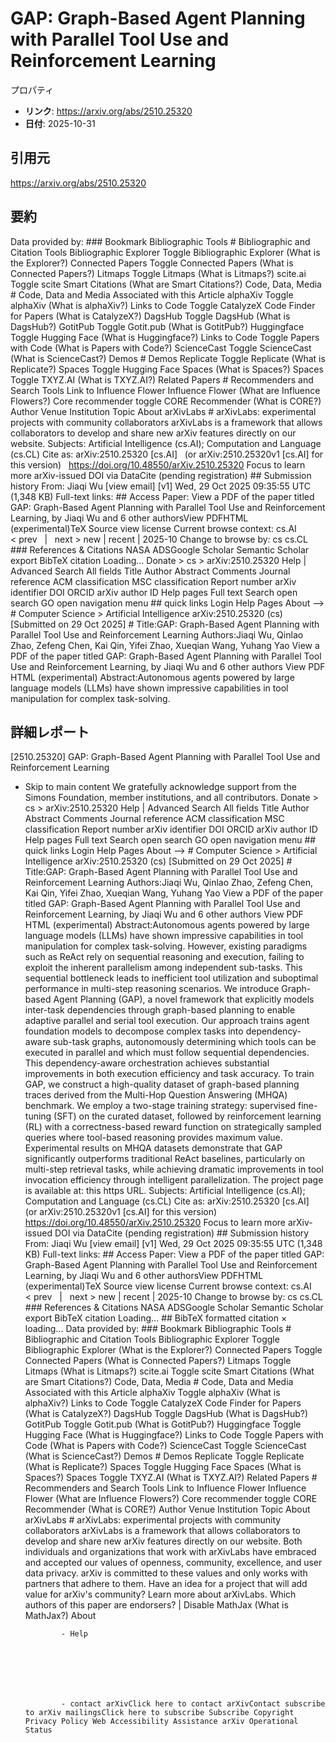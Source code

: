 # GAP: Graph-Based Agent Planning with Parallel Tool Use and Reinforcement Learning

プロパティ  
- **リンク**: https://arxiv.org/abs/2510.25320  
- **日付**: 2025-10-31  

## 引用元
https://arxiv.org/abs/2510.25320

## 要約
Data provided by: ### Bookmark Bibliographic Tools # Bibliographic and Citation Tools Bibliographic Explorer Toggle Bibliographic Explorer (What is the Explorer?) Connected Papers Toggle Connected Papers (What is Connected Papers?) Litmaps Toggle Litmaps (What is Litmaps?) scite.ai Toggle scite Smart Citations (What are Smart Citations?) Code, Data, Media # Code, Data and Media Associated with this Article alphaXiv Toggle alphaXiv (What is alphaXiv?) Links to Code Toggle CatalyzeX Code Finder for Papers (What is CatalyzeX?) DagsHub Toggle DagsHub (What is DagsHub?) GotitPub Toggle Gotit.pub (What is GotitPub?) Huggingface Toggle Hugging Face (What is Huggingface?) Links to Code Toggle Papers with Code (What is Papers with Code?) ScienceCast Toggle ScienceCast (What is ScienceCast?) Demos # Demos Replicate Toggle Replicate (What is Replicate?) Spaces Toggle Hugging Face Spaces (What is Spaces?) Spaces Toggle TXYZ.AI (What is TXYZ.AI?) Related Papers # Recommenders and Search Tools Link to Influence Flower Influence Flower (What are Influence Flowers?) Core recommender toggle CORE Recommender (What is CORE?) Author Venue Institution Topic About arXivLabs # arXivLabs: experimental projects with community collaborators arXivLabs is a framework that allows collaborators to develop and share new arXiv features directly on our website. Subjects: Artificial Intelligence (cs.AI); Computation and Language (cs.CL) Cite as: arXiv:2510.25320 [cs.AI] &nbsp; (or arXiv:2510.25320v1 [cs.AI] for this version) &nbsp; https://doi.org/10.48550/arXiv.2510.25320 Focus to learn more arXiv-issued DOI via DataCite (pending registration) ## Submission history From: Jiaqi Wu [view email] [v1] Wed, 29 Oct 2025 09:35:55 UTC (1,348 KB) Full-text links: ## Access Paper: View a PDF of the paper titled GAP: Graph-Based Agent Planning with Parallel Tool Use and Reinforcement Learning, by Jiaqi Wu and 6 other authorsView PDFHTML (experimental)TeX Source view license Current browse context: cs.AI &lt;&nbsp;prev &nbsp; | &nbsp; next&nbsp;&gt; new | recent | 2025-10 Change to browse by: cs cs.CL ### References &amp; Citations NASA ADSGoogle Scholar Semantic Scholar export BibTeX citation Loading... Donate &gt; cs &gt; arXiv:2510.25320 Help | Advanced Search All fields Title Author Abstract Comments Journal reference ACM classification MSC classification Report number arXiv identifier DOI ORCID arXiv author ID Help pages Full text Search open search GO open navigation menu ## quick links Login Help Pages About --> # Computer Science > Artificial Intelligence arXiv:2510.25320 (cs) [Submitted on 29 Oct 2025] # Title:GAP: Graph-Based Agent Planning with Parallel Tool Use and Reinforcement Learning Authors:Jiaqi Wu, Qinlao Zhao, Zefeng Chen, Kai Qin, Yifei Zhao, Xueqian Wang, Yuhang Yao View a PDF of the paper titled GAP: Graph-Based Agent Planning with Parallel Tool Use and Reinforcement Learning, by Jiaqi Wu and 6 other authors View PDF HTML (experimental) Abstract:Autonomous agents powered by large language models (LLMs) have shown impressive capabilities in tool manipulation for complex task-solving.

## 詳細レポート
[2510.25320] GAP: Graph-Based Agent Planning with Parallel Tool Use and Reinforcement Learning
  
  - Skip to main content We gratefully acknowledge support from the Simons Foundation, member institutions, and all contributors. Donate &gt; cs &gt; arXiv:2510.25320 Help | Advanced Search All fields Title Author Abstract Comments Journal reference ACM classification MSC classification Report number arXiv identifier DOI ORCID arXiv author ID Help pages Full text Search open search GO open navigation menu ## quick links Login Help Pages About --> # Computer Science > Artificial Intelligence arXiv:2510.25320 (cs) [Submitted on 29 Oct 2025] # Title:GAP: Graph-Based Agent Planning with Parallel Tool Use and Reinforcement Learning Authors:Jiaqi Wu, Qinlao Zhao, Zefeng Chen, Kai Qin, Yifei Zhao, Xueqian Wang, Yuhang Yao View a PDF of the paper titled GAP: Graph-Based Agent Planning with Parallel Tool Use and Reinforcement Learning, by Jiaqi Wu and 6 other authors View PDF HTML (experimental) Abstract:Autonomous agents powered by large language models (LLMs) have shown impressive capabilities in tool manipulation for complex task-solving. However, existing paradigms such as ReAct rely on sequential reasoning and execution, failing to exploit the inherent parallelism among independent sub-tasks. This sequential bottleneck leads to inefficient tool utilization and suboptimal performance in multi-step reasoning scenarios. We introduce Graph-based Agent Planning (GAP), a novel framework that explicitly models inter-task dependencies through graph-based planning to enable adaptive parallel and serial tool execution. Our approach trains agent foundation models to decompose complex tasks into dependency-aware sub-task graphs, autonomously determining which tools can be executed in parallel and which must follow sequential dependencies. This dependency-aware orchestration achieves substantial improvements in both execution efficiency and task accuracy. To train GAP, we construct a high-quality dataset of graph-based planning traces derived from the Multi-Hop Question Answering (MHQA) benchmark. We employ a two-stage training strategy: supervised fine-tuning (SFT) on the curated dataset, followed by reinforcement learning (RL) with a correctness-based reward function on strategically sampled queries where tool-based reasoning provides maximum value. Experimental results on MHQA datasets demonstrate that GAP significantly outperforms traditional ReAct baselines, particularly on multi-step retrieval tasks, while achieving dramatic improvements in tool invocation efficiency through intelligent parallelization. The project page is available at: this https URL. Subjects: Artificial Intelligence (cs.AI); Computation and Language (cs.CL) Cite as: arXiv:2510.25320 [cs.AI] &nbsp; (or arXiv:2510.25320v1 [cs.AI] for this version) &nbsp; https://doi.org/10.48550/arXiv.2510.25320 Focus to learn more arXiv-issued DOI via DataCite (pending registration) ## Submission history From: Jiaqi Wu [view email] [v1] Wed, 29 Oct 2025 09:35:55 UTC (1,348 KB) Full-text links: ## Access Paper: View a PDF of the paper titled GAP: Graph-Based Agent Planning with Parallel Tool Use and Reinforcement Learning, by Jiaqi Wu and 6 other authorsView PDFHTML (experimental)TeX Source view license Current browse context: cs.AI &lt;&nbsp;prev &nbsp; | &nbsp; next&nbsp;&gt; new | recent | 2025-10 Change to browse by: cs cs.CL ### References &amp; Citations NASA ADSGoogle Scholar Semantic Scholar export BibTeX citation Loading... ## BibTeX formatted citation &times; loading... Data provided by: ### Bookmark Bibliographic Tools # Bibliographic and Citation Tools Bibliographic Explorer Toggle Bibliographic Explorer (What is the Explorer?) Connected Papers Toggle Connected Papers (What is Connected Papers?) Litmaps Toggle Litmaps (What is Litmaps?) scite.ai Toggle scite Smart Citations (What are Smart Citations?) Code, Data, Media # Code, Data and Media Associated with this Article alphaXiv Toggle alphaXiv (What is alphaXiv?) Links to Code Toggle CatalyzeX Code Finder for Papers (What is CatalyzeX?) DagsHub Toggle DagsHub (What is DagsHub?) GotitPub Toggle Gotit.pub (What is GotitPub?) Huggingface Toggle Hugging Face (What is Huggingface?) Links to Code Toggle Papers with Code (What is Papers with Code?) ScienceCast Toggle ScienceCast (What is ScienceCast?) Demos # Demos Replicate Toggle Replicate (What is Replicate?) Spaces Toggle Hugging Face Spaces (What is Spaces?) Spaces Toggle TXYZ.AI (What is TXYZ.AI?) Related Papers # Recommenders and Search Tools Link to Influence Flower Influence Flower (What are Influence Flowers?) Core recommender toggle CORE Recommender (What is CORE?) Author Venue Institution Topic About arXivLabs # arXivLabs: experimental projects with community collaborators arXivLabs is a framework that allows collaborators to develop and share new arXiv features directly on our website. Both individuals and organizations that work with arXivLabs have embraced and accepted our values of openness, community, excellence, and user data privacy. arXiv is committed to these values and only works with partners that adhere to them. Have an idea for a project that will add value for arXiv's community? Learn more about arXivLabs. Which authors of this paper are endorsers? | Disable MathJax (What is MathJax?) About

                - Help

              

            
            
              

                - contact arXivClick here to contact arXivContact subscribe to arXiv mailingsClick here to subscribe Subscribe Copyright Privacy Policy Web Accessibility Assistance arXiv Operational Status
